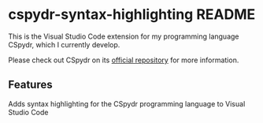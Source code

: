 # cspydr-syntax-highlighting README

This is the Visual Studio Code extension for my programming language CSpydr, which I currently develop.

Please check out CSpydr on its [official repository](https://github.com/Spydr06/CSpydr) for more information.

## Features

Adds syntax highlighting for the CSpydr programming language to Visual Studio Code
